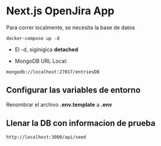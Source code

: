 # Next.js OpenJira App
Para correr localmente, se necesita la base de datos
```
docker-compose up -d
```

* El -d, siginigica __detached__

* MongoDB URL Local:
```
mongodb://localhost:27017/entriesDB
```

## Configurar las variables de entorno
Renombrar el archivo __.env.template__ a __.env__

## Llenar la DB con informacion de prueba
```
http://localhost:3000/api/seed
```